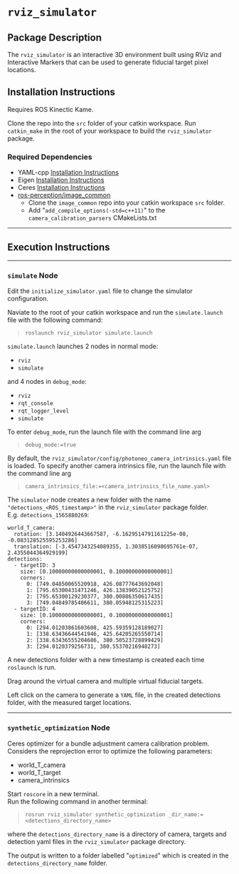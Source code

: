 # `rviz_simulator`


## Package Description
The `rviz_simulator` is an interactive 3D environment built using RViz and Interactive Markers that can be used to generate fiducial target pixel locations.  


## Installation Instructions
Requires ROS Kinectic Kame.  

Clone the repo into the `src` folder of your catkin workspace.
Run `catkin_make` in the root of your workspace to build the `rviz_simulator` package.  

### Required Dependencies
- YAML-cpp [Installation Instructions](https://github.com/jbeder/yaml-cpp)
- Eigen [Installation Instructions](http://eigen.tuxfamily.org/dox/GettingStarted.html)
- Ceres [Installation Instructions](http://ceres-solver.org/installation.html)
- [ros-perception/image_common](https://github.com/ros-perception/image_common/tree/1.11.13) 
  - Clone the `image_common` repo into your catkin workspace `src` folder. 
  - Add "`add_compile_options(-std=c++11)`" to the `camera_calibration_parsers` CMakeLists.txt

---
## Execution Instructions
---
### `simulate` Node
Edit the `initialize_simulator.yaml` file to change the simulator configuration.

Naviate to the root of your catkin workspace and run the `simulate.launch` file with the following command:  
> `roslaunch rviz_simulator simulate.launch`

`simulate.launch` launches 2 nodes in normal mode:
- `rviz`
- `simulate`

and 4 nodes in `debug_mode`:
- `rviz`
- `rqt_console`
- `rqt_logger_level`
- `simulate`

To enter `debug_mode`, run the launch file with the command line arg 
> `debug_mode:=true`

By default, the `rviz_simulator/config/photoneo_camera_intrinsics.yaml` file is loaded. To specify another camera intrinsics file, run the launch file with the command line arg
> `camera_intrinsics_file:=<camera_intrinsics_file_name.yaml>`  

The `simulator` node creates a new folder with the name `"detections_<ROS_timestamp>"` in the `rviz_simulator` package folder.  
E.g. `detections_1565880269`:
```
world_T_camera:
  rotation: [3.1404926443667587, -6.1629514791161225e-08, -0.083128525595253286]
  translation: [-3.4547343254089355, 1.3038516098695761e-07, 2.4355044364929199]
detections:
  - targetID: 3
    size: [0.10000000000000001, 0.10000000000000001]
    corners:
      0: [749.04850065520918, 426.08777643692048]
      1: [795.65300431471246, 426.13839052125752]
      2: [795.65300129230377, 380.00886350617435]
      3: [749.04849785406611, 380.05948125315223]
  - targetID: 4
    size: [0.10000000000000001, 0.10000000000000001]
    corners:
      0: [294.01203861603608, 425.59359128189027]
      1: [338.63436644541946, 425.64205265550714]
      2: [338.63436555204686, 380.50523728899429]
      3: [294.0120379256731, 380.55370216948273]
```


A new detections folder with a new timestamp is created each time `roslaunch` is run.

Drag around the virtual camera and multiple virtual fiducial targets.  
  
Left click on the camera to generate a `YAML` file, in the created detections folder, with the measured target locations.

---

### `synthetic_optimization` Node
Ceres optimizer for a bundle adjustment camera calibration problem. Considers the reprojection error to optimize the following parameters:
 *    world_T_camera
 *    world_T_target
 *    camera_intrinsics

Start `roscore` in a new terminal.  
Run the following command in another terminal:
> `rosrun rviz_simulator synthetic_optimization _dir_name:=<detections_directory_name>`  

where the `detections_directory_name` is a directory of camera, targets and detection yaml files in the `rviz_simulator` package directory.  

The output is written to a folder labelled "`optimized`" which is created in the `detections_directory_name` folder.
